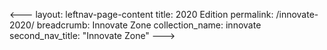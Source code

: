 <---
layout: leftnav-page-content
title: 2020 Edition
permalink: /innovate-2020/
breadcrumb: Innovate Zone
collection_name: innovate
second_nav_title: "Innovate Zone"
--->


